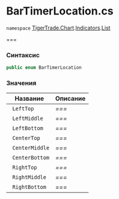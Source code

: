 
# BarTimerLocation.cs
`namespace` [TigerTrade.Chart](../../../../../TigerTrade.Chart.md).[Indicators](../../../../../TigerTrade.Chart/Indicators.md).[List](../../../../../TigerTrade.Chart/Indicators/List.md)



===

### Синтаксис
```csharp
public enum BarTimerLocation
```


### Значения
| Название | Описание |
| --- | --- |
| ` LeftTop` | *===* |
| ` LeftMiddle` | *===* |
| ` LeftBottom` | *===* |
| ` CenterTop` | *===* |
| ` CenterMiddle` | *===* |
| ` CenterBottom` | *===* |
| ` RightTop` | *===* |
| ` RightMiddle` | *===* |
| ` RightBottom` | *===* |



